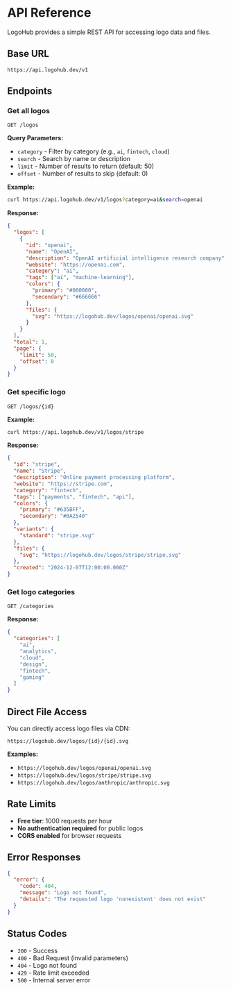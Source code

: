 # API Reference

LogoHub provides a simple REST API for accessing logo data and files.

## Base URL

```
https://api.logohub.dev/v1
```

## Endpoints

### Get all logos

```http
GET /logos
```

**Query Parameters:**
- `category` - Filter by category (e.g., `ai`, `fintech`, `cloud`)
- `search` - Search by name or description
- `limit` - Number of results to return (default: 50)
- `offset` - Number of results to skip (default: 0)

**Example:**
```bash
curl https://api.logohub.dev/v1/logos?category=ai&search=openai
```

**Response:**
```json
{
  "logos": [
    {
      "id": "openai",
      "name": "OpenAI",
      "description": "OpenAI artificial intelligence research company",
      "website": "https://openai.com",
      "category": "ai",
      "tags": ["ai", "machine-learning"],
      "colors": {
        "primary": "#000000",
        "secondary": "#666666"
      },
      "files": {
        "svg": "https://logohub.dev/logos/openai/openai.svg"
      }
    }
  ],
  "total": 1,
  "page": {
    "limit": 50,
    "offset": 0
  }
}
```

### Get specific logo

```http
GET /logos/{id}
```

**Example:**
```bash
curl https://api.logohub.dev/v1/logos/stripe
```

**Response:**
```json
{
  "id": "stripe",
  "name": "Stripe",
  "description": "Online payment processing platform",
  "website": "https://stripe.com",
  "category": "fintech",
  "tags": ["payments", "fintech", "api"],
  "colors": {
    "primary": "#635BFF",
    "secondary": "#0A2540"
  },
  "variants": {
    "standard": "stripe.svg"
  },
  "files": {
    "svg": "https://logohub.dev/logos/stripe/stripe.svg"
  },
  "created": "2024-12-07T12:00:00.000Z"
}
```

### Get logo categories

```http
GET /categories
```

**Response:**
```json
{
  "categories": [
    "ai",
    "analytics", 
    "cloud",
    "design",
    "fintech",
    "gaming"
  ]
}
```

## Direct File Access

You can directly access logo files via CDN:

```
https://logohub.dev/logos/{id}/{id}.svg
```

**Examples:**
- `https://logohub.dev/logos/openai/openai.svg`
- `https://logohub.dev/logos/stripe/stripe.svg`
- `https://logohub.dev/logos/anthropic/anthropic.svg`

## Rate Limits

- **Free tier**: 1000 requests per hour
- **No authentication required** for public logos
- **CORS enabled** for browser requests

## Error Responses

```json
{
  "error": {
    "code": 404,
    "message": "Logo not found",
    "details": "The requested logo 'nonexistent' does not exist"
  }
}
```

## Status Codes

- `200` - Success
- `400` - Bad Request (invalid parameters)
- `404` - Logo not found
- `429` - Rate limit exceeded
- `500` - Internal server error 